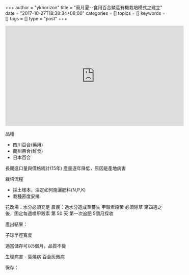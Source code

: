 +++
author = "ykhorizon"
title = "蔡月夏--食用百合鱗莖有機栽培模式之建立"
date = "2017-10-27T18:38:34+08:00"
categories = []
topics = []
keywords = []
tags = []
type = "post"
+++


<iframe width="560" height="315" src="https://www.youtube.com/embed/_mV0OHhgcdw" frameborder="0" gesture="media" allowfullscreen></iframe>

品種

- 四川百合(藥用)
- 蘭州百合(鮮食)
- 日本百合

 
長期進口量與價格統計(15年)
產量逐年降低，原因是產地病害

栽培流程

- 採土樣本，決定如何施灑肥料(N,P,K)
- 栽種密度安排

花改場：水分必須充足
農民：過水分造成草蔓生
甲殼素殺菌
必須除草
第四週之後，固定每週噴甲殼素
第 50 天 第一次追肥
5個月採收

產出結果：

子球半徑寬度

適當儲存可以5個月，品質不變

生理病害 - 葉燒病
百合灰黴病



保存：